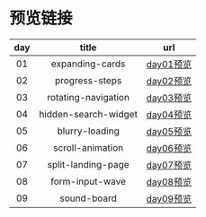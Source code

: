 # 预览链接
|  day  |        title         |                                url                                 |
| :---: | :------------------: | :----------------------------------------------------------------: |
|  01   |   expanding-cards    | [day01预览](https://amberwangdm.github.io/50projects50days/day01/) |
|  02   |    progress-steps    | [day02预览](https://amberwangdm.github.io/50projects50days/day02/) |
|  03   | rotating-navigation  | [day03预览](https://amberwangdm.github.io/50projects50days/day03/) |
|  04   | hidden-search-widget | [day04预览](https://amberwangdm.github.io/50projects50days/day04/) |
|  05   |    blurry-loading    | [day05预览](https://amberwangdm.github.io/50projects50days/day05/) |
|  06   |   scroll-animation   | [day06预览](https://amberwangdm.github.io/50projects50days/day06/) |
|  07   |  split-landing-page  | [day07预览](https://amberwangdm.github.io/50projects50days/day07/) |
|  08   |   form-input-wave    | [day08预览](https://amberwangdm.github.io/50projects50days/day08/) |
|  09   |     sound-board      | [day09预览](https://amberwangdm.github.io/50projects50days/day09/) |